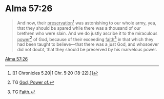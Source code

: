 # Alma 57:26

> And now, their <u>preservation</u>[^a] was astonishing to our whole army, yea, that they should be spared while there was a thousand of our brethren who were slain. And we do justly ascribe it to the miraculous <u>power</u>[^b] of God, because of their exceeding <u>faith</u>[^c] in that which they had been taught to believe—that there was a just God, and whosoever did not doubt, that they should be preserved by his marvelous power.

[Alma 57:26](https://www.churchofjesuschrist.org/study/scriptures/bofm/alma/57?lang=eng&id=p26#p26)


[^a]: [[1 Chronicles 5.20|1 Chr. 5:20 (18-22).]]
[^b]: TG [God, Power of.](https://www.churchofjesuschrist.org/study/scriptures/tg/god-power-of?lang=eng)
[^c]: TG [Faith.](https://www.churchofjesuschrist.org/study/scriptures/tg/faith?lang=eng)
